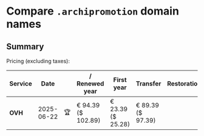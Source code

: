 # Compare `.archipromotion` domain names

## Summary

Pricing (excluding taxes):

| Service | Date |  | / Renewed year | First year | Transfer | Restoration |
|--|--|--|--|--|--|--|
| **OVH** | 2025-06-22 | 🏆 | € 94.39<br>($ 102.89) | € 23.39<br>($ 25.28) | € 89.39<br>($ 97.39) |  |
